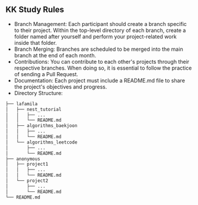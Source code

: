 ## KK Study Rules
- Branch Management: Each participant should create a branch specific to their project. Within the top-level directory of each branch, create a folder named after yourself and perform your project-related work inside that folder.
- Branch Merging: Branches are scheduled to be merged into the main branch at the end of each month.
- Contributions: You can contribute to each other's projects through their respective branches. When doing so, it is essential to follow the practice of sending a Pull Request.
- Documentation: Each project must include a README.md file to share the project's objectives and progress.
- Directory Structure:
```bash
├── lafamila
│   ├── nest_tutorial
│   │   ├── ...
│   │   └── README.md
│   ├── algorithms_baekjoon
│   │   ├── ...
│   │   └── README.md
│   └── algorithms_leetcode
│       ├── ...
│       └── README.md
├── anonymous
│   ├── project1
│   │   ├── ...
│   │   └── README.md
│   └── project2
│       ├── ...
│       └── README.md
└── README.md
```
